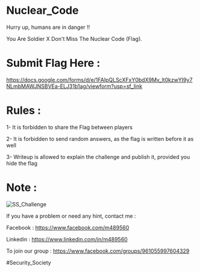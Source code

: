 # Nuclear_Code
Hurry up, humans are in danger !!

You Are Soldier X Don't Miss The Nuclear Code (Flag).

# Submit Flag Here :

https://docs.google.com/forms/d/e/1FAIpQLScXFxY0bdX9Mv_lt0kzwYI9y7NLmbMAWJNSBVEa-ELJ31b1ag/viewform?usp=sf_link

# Rules :
1- It is forbidden to share the Flag between players

2- It is forbidden to send random answers, as the flag is written before it as well

3- Writeup is allowed to explain the challenge and publish it, provided you hide the flag


# Note :

![SS_Challenge](https://user-images.githubusercontent.com/48302135/128716821-20a64d69-25c8-4b7a-9a09-c46c7a90184a.jpg)

If you have a problem or need any hint, contact me : 

Facebook : https://www.facebook.com/m489560

Linkedin : https://www.linkedin.com/in/m489560

To join our group : https://www.facebook.com/groups/961055997604329

#Security_Society
